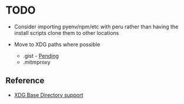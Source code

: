 # TODO

- Consider importing pyenv/npm/etc with peru rather than having the install
  scripts clone them to other locations
- Move to XDG paths where possible

    - .gist - [Pending](https://github.com/defunkt/gist/pull/189)
    - .mitmproxy

## Reference

- [XDG Base Directory support](https://wiki.archlinux.org/index.php/XDG_Base_Directory_support)
